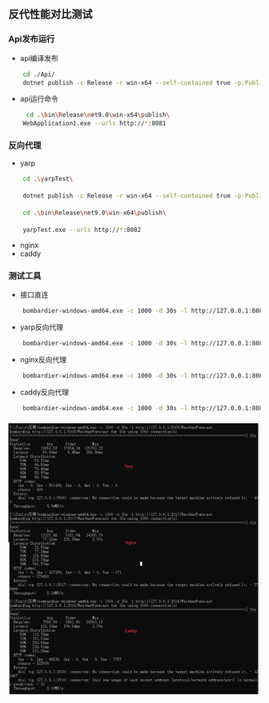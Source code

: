 ## 反代性能对比测试


### Api发布运行 

* api编译发布
```bash
    cd ./Api/
    dotnet publish -c Release -r win-x64 --self-contained true -p:PublishSingleFile=true
```

* api运行命令
```bash
     cd .\bin\Release\net9.0\win-x64\publish\
    WebApplication1.exe --urls http://*:8081

```


### 反向代理

* yarp
```bash
    cd .\yarpTest\
    
    dotnet publish -c Release -r win-x64 --self-contained true -p:PublishSingleFile=true
    
    cd .\bin\Release\net9.0\win-x64\publish\

    yarpTest.exe --urls http://*:8082

```

* nginx
* caddy


### 测试工具
* 接口直连
```bash
    bombardier-windows-amd64.exe -c 1000 -d 30s -l http://127.0.0.1:8081/WeatherForecast
```

* yarp反向代理
```bash
    bombardier-windows-amd64.exe -c 1000 -d 30s -l http://127.0.0.1:8082/WeatherForecast
```
* nginx反向代理
```bash
    bombardier-windows-amd64.exe -c 1000 -d 30s -l http://127.0.0.1:80831/WeatherForecast
```
* caddy反向代理
```bash
    bombardier-windows-amd64.exe -c 1000 -d 30s -l http://127.0.0.1:8084/WeatherForecast
```
### 
![对比](.\compare.png)